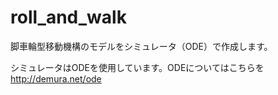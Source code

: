 # roll_and_walk
脚車輪型移動機構のモデルをシミュレータ（ODE）で作成します。

シミュレータはODEを使用しています。ODEについてはこちらを  
<http://demura.net/ode>

